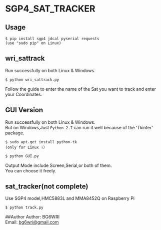 # SGP4_SAT_TRACKER

## Usage
```
$ pip install sgp4 jdcal pyserial requests
(use "sudo pip" on Linux)
```


## wri_sattrack
Run successfully on both Linux & Windows.  
```
$ python wri_sattrack.py
```
Follow the guide to enter the name of the Sat you want to track and enter your Coordinates.  


## GUI Version
Run successfully on both Linux & Windows.   
But on Windows,Just ```Python 2.7``` can run it well because of the ‘Tkinter’ package.  
```
$ sudo apt-get install python-tk
(only for Linux ↑）

$ python GUI.py
```
Output Mode include Screen,Serial,or both of them.  
You can choose it freely.  

## sat_tracker(not complete)
Use SGP4 model,HMC5883L and MMA8452Q on Raspberry Pi  
```
$ python track.py
```

##Author
Author: BG6WRI  
Email: <bg6wri@gmail.com>  

